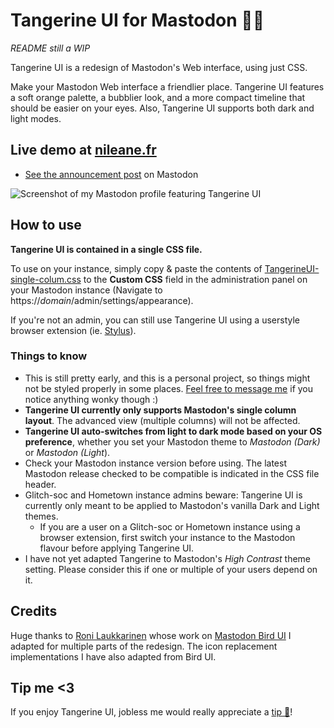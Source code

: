 # Tangerine UI for Mastodon 🍊🐘

*README still a WIP*

Tangerine UI is a redesign of Mastodon's Web interface, using just CSS.

Make your Mastodon Web interface a friendlier place. Tangerine UI features a soft orange palette, a bubblier look, and a more compact timeline that should be easier on your eyes. Also, Tangerine UI supports both dark and light modes.

## Live demo at [nileane.fr](https://nileane.fr)
* [See the announcement post](https://nileane.fr/@nileane/110691663040709608) on Mastodon

![Screenshot of my Mastodon profile featuring Tangerine UI](https://github.com/nileane/TangerineUI-for-Mastodon/assets/914451/3ba6e271-3952-4e80-b974-c152b247b0aa)

## How to use
**Tangerine UI is contained in a single CSS file.**  

To use on your instance, simply copy & paste the contents of [TangerineUI-single-colum.css](https://github.com/nileane/TangerineUI-for-Mastodon/blob/main/TangerineUI-single-column.css) to the **Custom CSS** field in the administration panel on your Mastodon instance (Navigate to https://*domain*/admin/settings/appearance).

If you're not an admin, you can still use Tangerine UI using a userstyle browser extension (ie. [Stylus](https://add0n.com/stylus.html)).

### Things to know
* This is still pretty early, and this is a personal project, so things might not be styled properly in some places. [Feel free to message me](https://nileane.fr/@nileane) if you notice anything wonky though :)
* **Tangerine UI currently only supports Mastodon's single column layout**. The advanced view (multiple columns) will not be affected.
* **Tangerine UI auto-switches from light to dark mode based on your OS preference**, whether you set your Mastodon theme to *Mastodon (Dark)* or *Mastodon (Light*).
* Check your Mastodon instance version before using. The latest Mastodon release checked to be compatible is indicated in the CSS file header.
* Glitch-soc and Hometown instance admins beware: Tangerine UI is currently only meant to be applied to Mastodon's vanilla Dark and Light themes.
    * If you are a user on a Glitch-soc or Hometown instance using a browser extension, first switch your instance to the Mastodon flavour before applying Tangerine UI.
* I have not yet adapted Tangerine to Mastodon's *High Contrast* theme setting. Please consider this if one or multiple of your users depend on it.

## Credits
Huge thanks to [Roni Laukkarinen](https://mementomori.social/@rolle) whose work on [Mastodon Bird UI](https://github.com/ronilaukkarinen/mastodon-bird-ui) I adapted for multiple parts of the redesign. The icon replacement implementations I have also adapted from Bird UI.

## Tip me <3
If you enjoy Tangerine UI, jobless me would really appreciate a [tip 💛](https://ko-fi.com/nileane)!